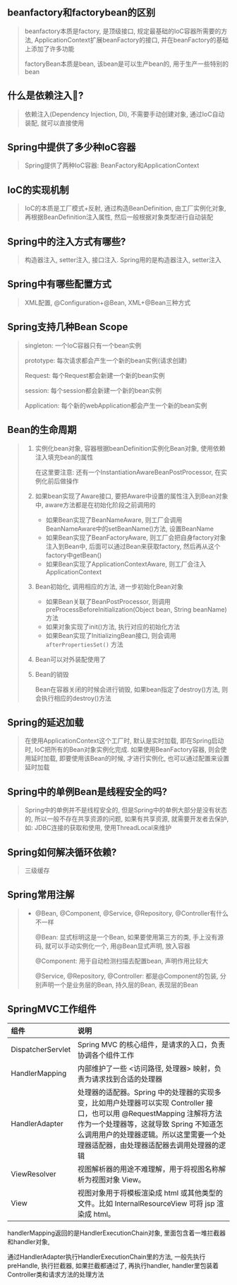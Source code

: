 ## beanfactory和factorybean的区别

> beanfactory本质是factory, 是顶级接口, 规定最基础的IoC容器所需要的方法, ApplicationContext扩展beanFactory的接口, 并在beanFactory的基础上添加了许多功能
>
> factoryBean本质是bean, 该bean是可以生产bean的, 用于生产一些特别的bean

## 什么是依赖注入?

> 依赖注入(Dependency Injection, DI), 不需要手动创建对象, 通过IoC自动装配, 就可以直接使用

## Spring中提供了多少种IoC容器

> Spring提供了两种IoC容器: BeanFactory和ApplicationContext

## IoC的实现机制

> IoC的本质是工厂模式+反射, 通过构造BeanDefinition, 由工厂实例化对象, 再根据BeanDefinition注入属性, 然后一般根据对象类型进行自动装配

## Spring中的注入方式有哪些?

> 构造器注入, setter注入, 接口注入. Spring用的是构造器注入, setter注入

## Spring中有哪些配置方式

> XML配置, @Configuration+@Bean, XML+@Bean三种方式

## Spring支持几种Bean Scope

> singleton: 一个IoC容器只有一个bean实例
>
> prototype: 每次请求都会产生一个新的bean实例(请求创建)
>
> Request: 每个Request都会新建一个新的bean实例
>
> session: 每个session都会新建一个新的bean实例
>
> Application: 每个新的webApplication都会产生一个新的bean实例

## Bean的生命周期

> 1. 实例化bean对象, 容器根据beanDefinition实例化Bean对象, 使用依赖注入填充bean的属性
>
>    在这里要注意: 还有一个InstantiationAwareBeanPostProcessor, 在实例化前后做操作
>
> 2. 如果bean实现了Aware接口, 要把Aware中设置的属性注入到Bean对象中, aware方法都是在初始化阶段之前调用的
>
>    - 如果Bean实现了BeanNameAware, 则工厂会调用BeanNameAware中的setBeanName()方法, 设置BeanName
>    - 如果Bean实现了BeanFactoryAware, 则工厂会把自身factory对象注入到Bean中, 后面可以通过Bean来获取factory, 然后再从这个factory中getBean()
>    - 如果Bean实现了ApplicationContextAware, 则工厂会注入ApplicationContext
>
> 3. Bean初始化, 调用相应的方法, 进一步初始化Bean对象
>
>    - 如果Bean关联了BeanPostProcessor, 则调用preProcessBeforeInitialization(Object bean, String beanName)方法
>    - 如果对象实现了init()方法, 执行对应的初始化方法
>    - 如果Bean实现了InitializingBean接口, 则会调用`afterPropertiesSet()` 方法
>
> 4. Bean可以对外装配使用了
>
> 5. Bean的销毁
>
>    Bean在容器关闭的时候会进行销毁, 如果bean指定了destroy()方法, 则会执行相应的destroy()方法

## Spring的延迟加载

> 在使用ApplicationContext这个工厂时, 默认是实时加载, 即在Spring启动时, IoC把所有的Bean对象实例化完成. 如果使用BeanFactory容器, 则会使用延时加载, 即要使用该Bean的时候, 才进行实例化, 也可以通过配置来设置延时加载

## Spring中的单例Bean是线程安全的吗?

> Spring中的单例并不是线程安全的, 但是Spring中的单例大部分是没有状态的, 所以一般不存在共享资源的问题, 如果有共享资源, 就需要开发者去保护, 如: JDBC连接的获取和使用, 使用ThreadLocal来维护

## Spring如何解决循环依赖?

> 三级缓存

## Spring常用注解

> - @Bean, @Component, @Service, @Repository, @Controller有什么不一样
>
>   @Bean: 显式标明这是一个Bean, 如果要使用第三方的类, 手上没有源码, 就可以手动实例化一个, 用@Bean显式声明, 放入容器
>
>   @Component: 用于自动检测扫描去配置bean, 声明作用比较大
>
>   @Service, @Repository, @Controller: 都是@Component的包装, 分别声明一个是业务层的Bean, 持久层的Bean, 表现层的Bean

## SpringMVC工作组件

| 组件              | 说明                                                         |
| :---------------- | :----------------------------------------------------------- |
| DispatcherServlet | Spring MVC 的核心组件，是请求的入口，负责协调各个组件工作    |
| HandlerMapping    | 内部维护了一些 <访问路径, 处理器> 映射，负责为请求找到合适的处理器 |
| HandlerAdapter    | 处理器的适配器。Spring 中的处理器的实现多变，比如用户处理器可以实现 Controller 接口，也可以用 @RequestMapping 注解将方法作为一个处理器等，这就导致 Spring 不知道怎么调用用户的处理器逻辑。所以这里需要一个处理器适配器，由处理器适配器去调用处理器的逻辑 |
| ViewResolver      | 视图解析器的用途不难理解，用于将视图名称解析为视图对象 View。 |
| View              | 视图对象用于将模板渲染成 html 或其他类型的文件。比如 InternalResourceView 可将 jsp 渲染成 html。 |

handlerMapping返回的是HandlerExecutionChain对象, 里面包含着一堆拦截器和handler对象,

通过HandlerAdapter执行HandlerExecutionChain里的方法,  一般先执行preHandle, 执行拦截器, 如果拦截都通过了, 再执行handler, handler里包装着Controller类和请求方法的处理方法
